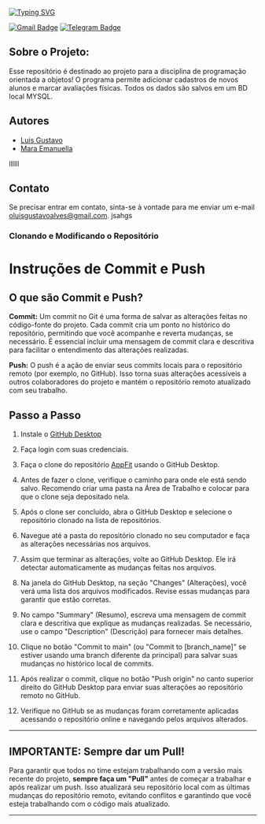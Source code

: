 [![Typing SVG](https://readme-typing-svg.demolab.com?font=Poppins&weight=800&size=60&pause=1000&color=F7F7F7&center=true&vCenter=true&random=false&width=800&height=100&lines=Reposit%C3%B3rio+-+Sky+Fit+App++)](https://git.io/typing-svg)

[![Gmail Badge](https://img.shields.io/badge/-oluisgustavoalves@gmail.com-c14438?style=flat&logo=Gmail&logoColor=white)](mailto:oluisgustavoalves@gmail.com "Me mande um email :3")
[![Telegram Badge](https://img.shields.io/badge/-@lu1pinho-0088CC?style=flat&logo=Telegram&logoColor=white)](https://t.me/lu1pinho "Fale comigo pelo telegram :3")

## Sobre o Projeto:
Esse repositório é destinado ao projeto para a disciplina de programação orientada a objetos! O programa permite adicionar cadastros de novos alunos e marcar avaliações físicas. Todos os dados são salvos em um BD local MYSQL.

## Autores
- [Luis Gustavo](https://github.com/oluisgustavoalves)
- [Mara Emanuella](https://github.com/maraemanuella)

llllll

## Contato
Se precisar entrar em contato, sinta-se à vontade para me enviar um e-mail [oluisgustavoalves@gmail.com](mailto:oluisgustavoalves@gmail.com).
jsahgs


### Clonando e Modificando o Repositório

# Instruções de Commit e Push

## O que são Commit e Push?

**Commit:** Um commit no Git é uma forma de salvar as alterações feitas no código-fonte do projeto. Cada commit cria um ponto no histórico do repositório, permitindo que você acompanhe e reverta mudanças, se necessário. É essencial incluir uma mensagem de commit clara e descritiva para facilitar o entendimento das alterações realizadas.

**Push:** O push é a ação de enviar seus commits locais para o repositório remoto (por exemplo, no GitHub). Isso torna suas alterações acessíveis a outros colaboradores do projeto e mantém o repositório remoto atualizado com seu trabalho.

## Passo a Passo

1. Instale o [GitHub Desktop](https://www.google.com/url?sa=t&rct=j&q=&esrc=s&source=web&cd=&cad=rja&uact=8&ved=2ahUKEwjMg4WmweaGAxVqppUCHbb6DHQQjBB6BAgGEAE&url=https%3A%2F%2Fdocs.github.com%2Fen%2Fdesktop%2Finstalling-and-authenticating-to-github-desktop%2Finstalling-github-desktop&usg=AOvVaw3QQfhAWjDMznyk6OP8Vz11&opi=89978449)

2. Faça login com suas credenciais.

3. Faça o clone do repositório [AppFit](https://github.com/skyfitapp/AppFit.git) usando o GitHub Desktop.

4. Antes de fazer o clone, verifique o caminho para onde ele está sendo salvo. Recomendo criar uma pasta na Área de Trabalho e colocar para que o clone seja depositado nela.

5. Após o clone ser concluído, abra o GitHub Desktop e selecione o repositório clonado na lista de repositórios.

6. Navegue até a pasta do repositório clonado no seu computador e faça as alterações necessárias nos arquivos.

7. Assim que terminar as alterações, volte ao GitHub Desktop. Ele irá detectar automaticamente as mudanças feitas nos arquivos.

8. Na janela do GitHub Desktop, na seção "Changes" (Alterações), você verá uma lista dos arquivos modificados. Revise essas mudanças para garantir que estão corretas.

9. No campo "Summary" (Resumo), escreva uma mensagem de commit clara e descritiva que explique as mudanças realizadas. Se necessário, use o campo "Description" (Descrição) para fornecer mais detalhes.

10. Clique no botão "Commit to main" (ou "Commit to [branch_name]" se estiver usando uma branch diferente da principal) para salvar suas mudanças no histórico local de commits.

11. Após realizar o commit, clique no botão "Push origin" no canto superior direito do GitHub Desktop para enviar suas alterações ao repositório remoto no GitHub.

12. Verifique no GitHub se as mudanças foram corretamente aplicadas acessando o repositório online e navegando pelos arquivos alterados.

---

## **IMPORTANTE: Sempre dar um Pull!**

Para garantir que todos no time estejam trabalhando com a versão mais recente do projeto, **sempre faça um "Pull"** antes de começar a trabalhar e após realizar um push. Isso atualizará seu repositório local com as últimas mudanças do repositório remoto, evitando conflitos e garantindo que você esteja trabalhando com o código mais atualizado.

---
